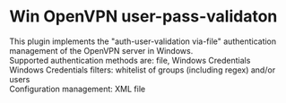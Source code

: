 # Win OpenVPN user-pass-validaton
This plugin implements the "auth-user-validation via-file" authentication management of the OpenVPN server in Windows.\
Supported authentication methods are: file, Windows Credentials\
Windows Credentials filters: whitelist of groups (including regex) and/or users\
Configuration management: XML file
